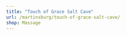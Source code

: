 ```yaml
---
title: "Touch of Grace Salt Cave"
url: /martinsburg/touch-of-grace-salt-cave/
shop: Massage
---
```

